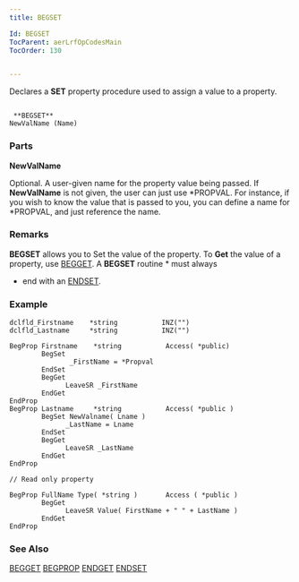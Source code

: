 ```yaml
---
title: BEGSET

Id: BEGSET
TocParent: aerLrfOpCodesMain
TocOrder: 130


---
```


Declares a **SET** property procedure used to assign a value to a property. 

```

 **BEGSET**   
NewValName (Name)
```

### Parts

**NewValName** 

Optional. A user-given name for the property value being passed. If **NewValName** is not given, the user can just use *PROPVAL. For instance, if you wish to know the value that is passed to you, you can define a name for *PROPVAL, and just reference the name.


### Remarks
**BEGSET**  allows you to Set the value of the property. To **Get** the value of a property, use [BEGGET](BEGGET.html).  A **BEGSET**  routine * must always
 *  end with an [ENDSET](ENDSET.html).

### Example

```
dclfld_Firstname    *string           INZ("")
dclfld_Lastname     *string           INZ("")       

BegProp Firstname    *string           Access( *public)
        BegSet
               _FirstName = *Propval
        EndSet                       
        BegGet              
              LeaveSR _FirstName
        EndGet
EndProp
BegProp Lastname     *string           Access( *public )
        BegSet NewValname( Lname )
              _LastName = Lname
        EndSet
        BegGet
              LeaveSR _LastName
        EndGet
EndProp

// Read only property

BegProp FullName Type( *string )       Access ( *public )
        BegGet
              LeaveSR Value( FirstName + " " + LastName )
        EndGet
EndProp
```

### See Also
[BEGGET](BEGGET.html)
[BEGPROP](BEGPROP.html)
[ENDGET](ENDGET.html)
[ENDSET](ENDSET.html) 
